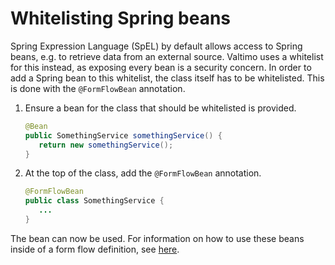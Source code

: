 # Whitelisting Spring beans

Spring Expression Language (SpEL) by default allows access to Spring beans, e.g. to retrieve data from
an external source. Valtimo uses a whitelist for this instead, as exposing every bean is a security concern.
In order to add a Spring bean to this whitelist, the class itself has to be whitelisted. This is done with
the `@FormFlowBean` annotation.

1. Ensure a bean for the class that should be whitelisted is provided.

   ```java
   @Bean
   public SomethingService somethingService() {
      return new somethingService();
   }
   ```

2. At the top of the class, add the `@FormFlowBean` annotation.

   ```java
   @FormFlowBean
   public class SomethingService {
      ...
   }
   ```

The bean can now be used. For information on how to use these beans inside of a form flow definition, 
see [here](/using-valtimo/form-flow/create-form-flow-definition.md).
